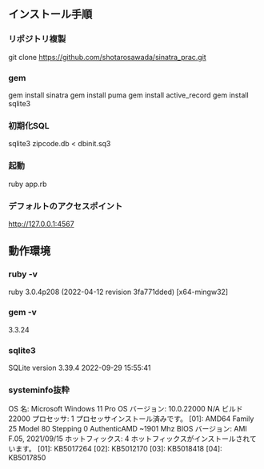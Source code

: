 ## インストール手順

### リポジトリ複製
git clone https://github.com/shotarosawada/sinatra_prac.git

### gem
gem install sinatra
gem install puma
gem install active_record
gem install sqlite3

### 初期化SQL
sqlite3 zipcode.db < dbinit.sq3

### 起動
ruby app.rb

### デフォルトのアクセスポイント
http://127.0.0.1:4567

## 動作環境
### ruby -v
ruby 3.0.4p208 (2022-04-12 revision 3fa771dded) [x64-mingw32]

### gem -v
3.3.24

### sqlite3
SQLite version 3.39.4 2022-09-29 15:55:41

### systeminfo抜粋
OS 名:                  Microsoft Windows 11 Pro
OS バージョン:          10.0.22000 N/A ビルド 22000
プロセッサ:             1 プロセッサインストール済みです。
                        [01]: AMD64 Family 25 Model 80 Stepping 0 AuthenticAMD ~1901 Mhz
BIOS バージョン:        AMI F.05, 2021/09/15
ホットフィックス:       4 ホットフィックスがインストールされています。
                        [01]: KB5017264
                        [02]: KB5012170
                        [03]: KB5018418
                        [04]: KB5017850
